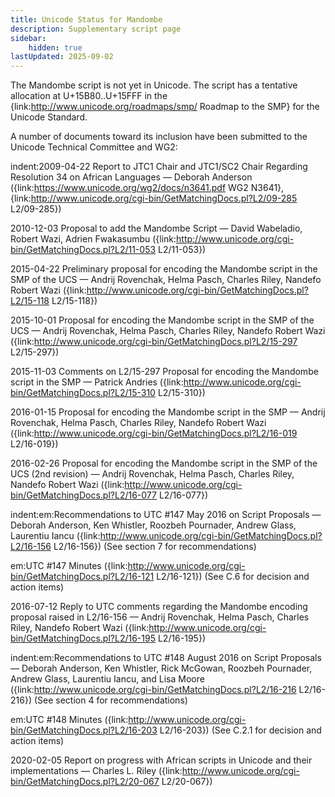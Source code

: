```yaml
---
title: Unicode Status for Mandombe
description: Supplementary script page
sidebar:
    hidden: true
lastUpdated: 2025-09-02
---
```


The Mandombe script is not yet in Unicode. The script has a tentative allocation at U+15B80..U+15FFF in the {link:http://www.unicode.org/roadmaps/smp/ Roadmap to the SMP} for the Unicode Standard.

[comment]: # (end of intro)

[comment]: # (start of blocks)



[comment]: # (end of blocks)

[comment]: # (start of chars)



[comment]: # (end of chars)

[comment]: # (start of rest)

A number of documents toward its inclusion have been submitted to the Unicode Technical Committee and WG2:

indent:2009-04-22 Report to JTC1 Chair and JTC1/SC2 Chair Regarding Resolution 34 on African Languages — Deborah Anderson ({link:https://www.unicode.org/wg2/docs/n3641.pdf WG2 N3641}, {link:http://www.unicode.org/cgi-bin/GetMatchingDocs.pl?L2/09-285 L2/09-285})

2010-12-03 Proposal to add the Mandombe Script — David Wabeladio, Robert Wazi, Adrien Fwakasumbu ({link:http://www.unicode.org/cgi-bin/GetMatchingDocs.pl?L2/11-053 L2/11-053})

2015-04-22 Preliminary proposal for encoding the Mandombe script in the SMP of the UCS — Andrij Rovenchak, Helma Pasch, Charles Riley, Nandefo Robert Wazi ({link:http://www.unicode.org/cgi-bin/GetMatchingDocs.pl?L2/15-118 L2/15-118})

2015-10-01 Proposal for encoding the Mandombe script in the SMP of the UCS — Andrij Rovenchak, Helma Pasch, Charles Riley, Nandefo Robert Wazi ({link:http://www.unicode.org/cgi-bin/GetMatchingDocs.pl?L2/15-297 L2/15-297})

2015-11-03 Comments on L2/15-297 Proposal for encoding the Mandombe script in the SMP — Patrick Andries ({link:http://www.unicode.org/cgi-bin/GetMatchingDocs.pl?L2/15-310 L2/15-310})

2016-01-15 Proposal for encoding the Mandombe script in the SMP — Andrij Rovenchak, Helma Pasch, Charles Riley, Nandefo Robert Wazi ({link:http://www.unicode.org/cgi-bin/GetMatchingDocs.pl?L2/16-019 L2/16-019})

2016-02-26 Proposal for encoding the Mandombe script in the SMP of the UCS (2nd revision) — Andrij Rovenchak, Helma Pasch, Charles Riley, Nandefo Robert Wazi ({link:http://www.unicode.org/cgi-bin/GetMatchingDocs.pl?L2/16-077 L2/16-077})

indent:em:Recommendations to UTC #147 May 2016 on Script Proposals — Deborah Anderson, Ken Whistler, Roozbeh Pournader, Andrew Glass, Laurentiu Iancu ({link:http://www.unicode.org/cgi-bin/GetMatchingDocs.pl?L2/16-156 L2/16-156}) (See section 7 for recommendations)

em:UTC #147 Minutes ({link:http://www.unicode.org/cgi-bin/GetMatchingDocs.pl?L2/16-121 L2/16-121}) (See C.6 for decision and action items)


2016-07-12 Reply to UTC comments regarding the Mandombe encoding proposal raised in L2/16-156 — Andrij Rovenchak, Helma Pasch, Charles Riley, Nandefo Robert Wazi  ({link:http://www.unicode.org/cgi-bin/GetMatchingDocs.pl?L2/16-195 L2/16-195})

indent:em:Recommendations to UTC #148 August 2016 on Script Proposals — Deborah Anderson, Ken Whistler, Rick McGowan, Roozbeh Pournader, Andrew Glass, Laurentiu Iancu, and Lisa Moore ({link:http://www.unicode.org/cgi-bin/GetMatchingDocs.pl?L2/16-216 L2/16-216}) (See section 4 for recommendations)

em:UTC #148 Minutes ({link:http://www.unicode.org/cgi-bin/GetMatchingDocs.pl?L2/16-203 L2/16-203}) (See C.2.1 for decision and action items)


2020-02-05 Report on progress with African scripts in Unicode and their implementations — Charles L. Riley ({link:http://www.unicode.org/cgi-bin/GetMatchingDocs.pl?L2/20-067 L2/20-067})
